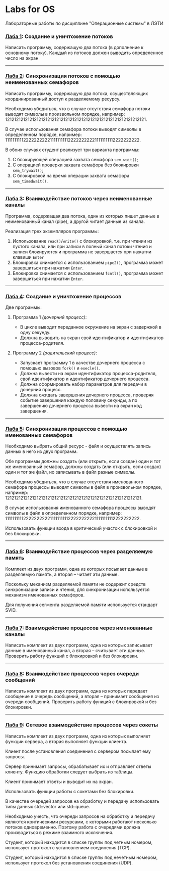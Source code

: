 # Labs for OS
Лабораторные работы по дисциплине "Операционные системы" в ЛЭТИ

### [Лаба 1](/1_lab): Создание и уничтожение потоков

Написать программу, содержащую два потока (в дополнение к основному потоку). Каждый из потоков должен выводить определенное число на экран
***

### [Лаба 2](/2_lab): Cинхронизация потоков с помощью неименованных семафоров

Написать программу, содержащую два потока, осуществляющих координированный доступ к разделяемому ресурсу.

Необходимо убедиться, что в случае отсутствия семафора потоки выводят символы  в произвольном порядке, например:
121212121212121212121212121212121212121212121212121212121212121.

В случае использования семафора потоки выводят символы в определенном порядке, например:
111111111122222222221111111111222222222211111111112222222222.


В обоих случаях студент реализует три варианта программы:
1. С блокирующей операцией захвата семафора `sem_wait()`;
2. С операцией проверки захвата семафора без блокировки `sem_trywait()`;
3. С блокировкой на время операции захвата семафора `sem_timedwait()`.
***

### [Лаба 3](/3_lab): Взаимодействие потоков через неименованные каналы

Программа, содержащая два потока,
один из которых пишет данные в неименованный канал (pipe),
а другой читает данные из канала.

Реализация трех экземпляров программы:
1. Использование `read()`/`write()` с блокировкой, т.е.
при чтении из пустого канала, или при записи в полный канал 
потоки чтения и записи блокируются 
и программа не завершается при нажатии клавиши `Enter`
2. Блокировка снимается с использованием `pipe2()`, 
программа может завершиться при нажатии `Enter`.
3. Блокировка снимается с использованием `fcntl()`,
программа может завершиться при нажатии `Enter`.

***

### [Лаба 4](/4_lab): Cоздание и уничтожение процессов

Две программы:
1. Программа 1 *(дочерний процесс)*:<br/>
   * В цикле выводит переданное окружение на экран с задержкой в одну секунду.
   * Должна выводить на экран свой идентификатор и идентификатор процесса-родителя.
   
2. Программу 2 *(родительский процесс)*:<br/>
   * Запускает программу 1 в качестве дочернего процесса с помощью вызовов `fork()` и `execle()`.
   * Должна вывести на экран идентификатор процесса-родителя, свой идентификатор и идентификатор дочернего процесса.
   * Должна сформировать набор параметров для передачи в дочерний процесс.
   * Должна ожидать завершения дочернего процесса, проверяя событие завершения каждую половину секунды, а по завершению дочернего процесса вывести на экран код завершения.
***

### [Лаба 5](/5_lab): Cинхронизация процессов с помощью именованных семафоров

Необходимо выбрать общий ресурс - файл и осуществлять запись данных в него из двух программ.

Обе программы должны создать (или открыть, если создан) один и тот же именованный семафор, должны создать (или открыть, если создан) один и тот же файл, но записывать в файл разные символы.

Необходимо убедиться, что в случае отсутствия именованного семафора процессы выводят символы в файл в произвольном порядке, например:
1212121212121212121212121212121212121212121212121212121212121.

В случае использования именованного семафора процессы выводят символы в файл в определенном порядке, например:
111111111122222222221111111111222222222211111111112222222222.

Использовать функции входа в критический участок с блокировкой и без блокировки.
***

### [Лаба 6](/6_lab): Взаимодействие процессов через разделяемую память

Комплект из двух программ, одна из которых посылает данные в разделяемую память, 
а вторая – читает эти данные.

Поскольку механизм разделяемой памяти не содержит средств синхронизации записи и чтения, 
для синхронизации используется механизм именованных семафоров.

Для получения сегмента разделяемой памяти используется стандарт SVID.
***

### [Лаба 7](/7_lab): Взаимодействие процессов через именованные каналы

Написать комплект из двух программ, одна из которых записывает данные в именованный канал, а вторая – считывает эти данные. Проверить работу функций с блокировкой и без блокировки.
***

### [Лаба 8](/8_lab): Взаимодействие процессов через очереди сообщений

Написать комплект из двух программ, одна из которых передает сообщение в очередь сообщений, а вторая – принимает сообщения из очереди сообщений. Проверить работу функций с блокировкой и без блокировки.
***

### [Лаба 9](/9_lab): Сетевое взаимодействие процессов через сокеты

Написать комплект из двух программ, одна из которых выполняет функции сервера, а вторая выполняет функции клиента. 

Клиент после установления соединения с сервером посылает ему запросы. 

Сервер принимает запросы, обрабатывает их и отправляет ответы клиенту. Функцию обработки следует выбрать из таблицы.

Клиент принимает ответы и выводит их на экран.

Использовать функции работы с сокетами без блокировки.

В качестве очередей запросов на обработку и передачу использовать типы данных std::vector или std::queue.

Необходимо учесть, что очереди запросов на обработку и передачу являются критическими ресурсами, с которыми работают несколько потоков одновременно. Поэтому работа с очередями должна производиться в режиме взаимного исключения.

Студент, который находится в списке группы под четным номером, использует протокол с установлением соединения (TCP).

Студент, который находится в списке группы под нечетным номером, использует протокол без установления соединения (UDP).

